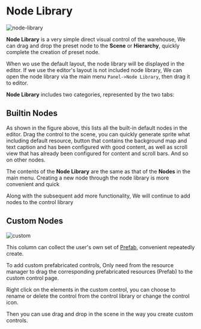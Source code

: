 # Node Library

![node-library](../index/node-library.png)

**Node Library** is a very simple direct visual control of the warehouse, We can drag and drop the preset node to the **Scene** or **Hierarchy**, quickly complete the creation of preset node.

When wo use the default layout, the node library will be displayed in the editor. If we use the editor's layout is not included node library, We can open the node library via the main menu `Panel->Node Library`, then drag it to editor.

**Node Library** includes two categories, represented by the two tabs:

## Builtin Nodes

As shown in the figure above, this lists all the built-in default nodes in the editor. 
Drag the control to the scene, you can quickly generate sprite what including default resource, button that contains the background map and text caption and has been configured with good content, as well as scroll view that has already been configured for content and scroll bars. And so on other nodes.

The contents of the **Node Library** are the same as that of the **Nodes** in the main menu. Creating a new node through the node library is more convenient and quick

Along with the subsequent add more functionality, We will continue to add nodes to the control library

## Custom Nodes

![custom](node-library/custom-prefab.png)

This column can collect the user's own set of [Prefab](../../../asset-workflow/prefab.md), convenient repeatedly create.

To add custom prefabricated controls, Only need from the resource manager to drag the corresponding prefabricated resources (Prefab) to the custom control page.

Right click on the elements in the custom control, you can choose to rename or delete the control from the control library or change the control icon.

Then you can use drag and drop in the scene in the way you create custom controls.
